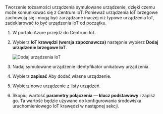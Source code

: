 Tworzenie tożsamości urządzenia symulowane urządzenie, dzięki czemu może komunikować się z Centrum IoT. Ponieważ urządzenia IoT brzegowe zachowują się i mogą być zarządzane inaczej niż typowe urządzenia IoT, zadeklarować to być urządzenia IoT od początku. 

1. W portalu Azure przejdź do Centrum IoT.
1. Wybierz **IoT krawędzi (wersja zapoznawcza)** następnie wybierz **Dodaj urządzenie brzegowe IoT**.

   ![Dodaj urządzenia IoT](./media/iot-edge-register-device/add-device.png)

1. Nadaj symulowane urządzenie identyfikator unikatowy urządzenia.
1. Wybierz **zapisać** Aby dodać własne urządzenie.
1. Wybierz nowe urządzenie z listy urządzeń.
1. Skopiuj wartość **parametry połączenia — klucz podstawowy** i zapisz go. Ta wartość będzie używane do konfigurowania środowiska uruchomieniowego IoT krawędzi w następnej sekcji. 

